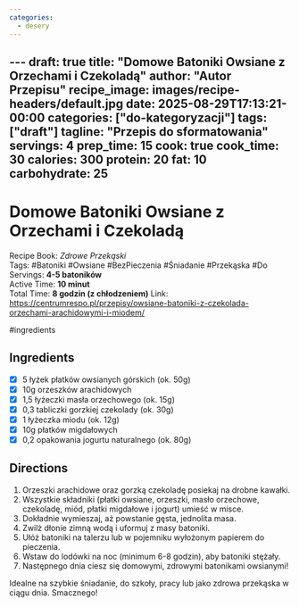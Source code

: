 ```yaml
---
categories:
  - desery
---
```

﻿---
draft: true
title: "Domowe  Batoniki Owsiane z Orzechami i Czekoladą"
author: "Autor Przepisu"
recipe_image: images/recipe-headers/default.jpg
date: 2025-08-29T17:13:21-00:00
categories: ["do-kategoryzacji"]
tags: ["draft"]
tagline: "Przepis do sformatowania"
servings: 4
prep_time: 15
cook: true
cook_time: 30
calories: 300
protein: 20
fat: 10
carbohydrate: 25
---
# Domowe  Batoniki Owsiane z Orzechami i Czekoladą

Recipe Book: _Zdrowe Przekąski_  
Tags: #Batoniki #Owsiane #BezPieczenia #Śniadanie #Przekąska  #Do
Servings: **4-5 batoników**  
Active Time: **10 minut**  
Total Time: **8 godzin (z chłodzeniem)**
Link: https://centrumrespo.pl/przepisy/owsiane-batoniki-z-czekolada-orzechami-arachidowymi-i-miodem/

#ingredients
## Ingredients
- [x]  5 łyżek płatków owsianych górskich (ok. 50g)
- [x]  10g orzeszków arachidowych
- [x]  1,5 łyżeczki masła orzechowego (ok. 15g)
- [x]  0,3 tabliczki gorzkiej czekolady (ok. 30g)
- [x]  1 łyżeczka miodu (ok. 12g)
- [x]  10g płatków migdałowych
- [x]  0,2 opakowania jogurtu naturalnego (ok. 80g)

## Directions

1. Orzeszki arachidowe oraz gorzką czekoladę posiekaj na drobne kawałki.
2. Wszystkie składniki (płatki owsiane, orzeszki, masło orzechowe, czekoladę, miód, płatki migdałowe i jogurt) umieść w misce.
3. Dokładnie wymieszaj, aż powstanie gęsta, jednolita masa.
4. Zwilż dłonie zimną wodą i uformuj z masy batoniki.
5. Ułóż batoniki na talerzu lub w pojemniku wyłożonym papierem do pieczenia.
6. Wstaw do lodówki na noc (minimum 6-8 godzin), aby batoniki stężały.
7. Następnego dnia ciesz się domowymi, zdrowymi batonikami owsianymi!

Idealne na szybkie śniadanie, do szkoły, pracy lub jako zdrowa przekąska w ciągu dnia. Smacznego!
